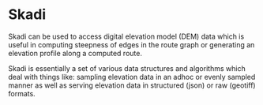 # Skadi

Skadi can be used to access digital elevation model (DEM) data which is useful in computing steepness of edges in the route graph or generating an elevation profile along a computed route.

Skadi is essentially a set of various data structures and algorithms which deal with things like: sampling elevation data in an adhoc or evenly sampled manner as well as serving elevation data in structured (json) or raw (geotiff) formats.
